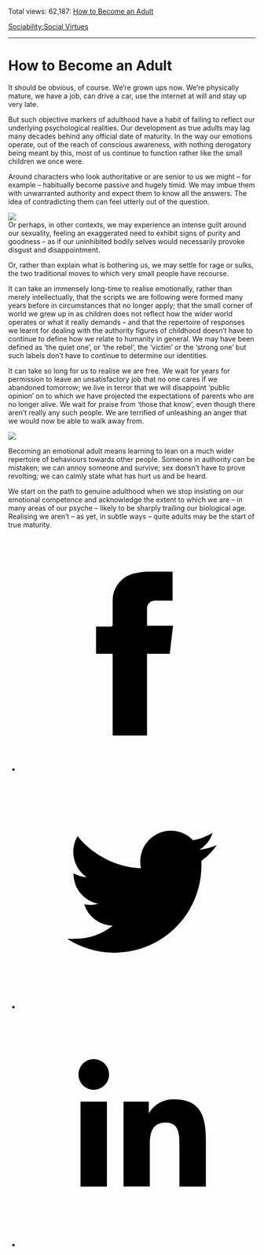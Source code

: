 Total views: 62,187: [How to Become an Adult](https://www.theschooloflife.com/thebookoflife/how-to-become-an-adult/)

[Sociability:](https://www.theschooloflife.com/thebookoflife/category/sociability/)[Social Virtues](https://www.theschooloflife.com/thebookoflife/category/sociability/social-virtues/)

* * *

# How to Become an Adult
<style>
						.alignnone {
  display: block;
  margin-left: auto;
  margin-right: auto;
  align: center:
}

.addtoany_share_save_container {
display:none;
}

.wp-block-image {
		display: block;
  margin-left: auto;
  margin-right: auto;
  width: 50%;
}

.aligncenter {
display: block;
  margin-left: auto;
  margin-right: auto;
  align: center:
}

@media only screen and (max-width: 500px) {
  .wp-block-image {
		display: block;
  margin-left: auto;
  margin-right: auto;
  width: 100%;
} }

h1 {max-width: 600px !important;
}
.s18-single-post .content-area .site-main article .post-cat-header-display + .old-wrapper p {
    font-size: 1.200em
}
						</style>

It should be obvious, of course. We’re grown ups now. We’re physically mature, we have a job, can drive a car, use the internet at will and stay up very late.

But such objective markers of adulthood have a habit of failing to reflect our underlying psychological realities. Our development as true adults may lag many decades behind any official date of maturity. In the way our emotions operate, out of the reach of conscious awareness, with nothing derogatory being meant by this, most of us continue to function rather like the small children we once were.

Around characters who look authoritative or are senior to us we might – for example – habitually become passive and hugely timid. We may imbue them with unwarranted authority and expect them to know all the answers. The idea of contradicting them can feel utterly out of the question.

![](https://www.theschooloflife.com/thebookoflife/wp-content/uploads/2018/02/790px-Rembrandt_van_Rijn_-_Self-Portrait_-_Google_Art_Project.jpg)  
Or perhaps, in other contexts, we may experience an intense guilt around our sexuality, feeling an exaggerated need to exhibit signs of purity and goodness – as if our uninhibited bodily selves would necessarily provoke disgust and disappointment.

Or, rather than explain what is bothering us, we may settle for rage or sulks, the two traditional moves to which very small people have recourse.

It can take an immensely long-time to realise emotionally, rather than merely intellectually, that the scripts we are following were formed many years before in circumstances that no longer apply; that the small corner of world we grew up in as children does not reflect how the wider world operates or what it really demands – and that the repertoire of responses we learnt for dealing with the authority figures of childhood doesn’t have to continue to define how we relate to humanity in general. We may have been defined as ‘the quiet one’, or ‘the rebel’, the ‘victim’ or the ‘strong one’ but such labels don’t have to continue to determine our identities.

It can take so long for us to realise we are free. We wait for years for permission to leave an unsatisfactory job that no one cares if we abandoned tomorrow; we live in terror that we will disappoint ‘public opinion’ on to which we have projected the expectations of parents who are no longer alive. We wait for praise from ‘those that know’, even though there aren’t really any such people. We are terrified of unleashing an anger that we would now be able to walk away from.

![](https://www.theschooloflife.com/thebookoflife/wp-content/uploads/2018/02/Natalia_Goncharova_self-portrait_1907_GTG-762x1024.jpg)

Becoming an emotional adult means learning to lean on a much wider repertoire of behaviours towards other people. Someone in authority can be mistaken; we can annoy someone and survive; sex doesn’t have to prove revolting; we can calmly state what has hurt us and be heard.

We start on the path to genuine adulthood when we stop insisting on our emotional competence and acknowledge the extent to which we are – in many areas of our psyche – likely to be sharply trailing our biological age. Realising we aren’t – as yet, in subtle ways – quite adults may be the start of true maturity.

<style>
    .iframe-class { display: block !important; }
</style>

- [<svg xmlns="http://www.w3.org/2000/svg" viewbox="0 0 26 26"><title>Facebook</title>
                    <g>
                        <path d="M8.38,10H9.92c.2,0,.29,0,.29-.28,0-.82,0-1.64,0-2.46a3.05,3.05,0,0,1,2.57-3.15A7.22,7.22,0,0,1,14,3.95c.86,0,1.71,0,2.57,0h.25v3.2h-2A.85.85,0,0,0,14,8c0,.62,0,1.24,0,1.91h2.87L16.51,13H14v9H10.21V13H8.38Z"></path>
                    </g>
                </svg>](http://www.facebook.com/sharer/sharer.php?u=https://www.theschooloflife.com/thebookoflife/how-to-become-an-adult/)
- [<svg xmlns="http://www.w3.org/2000/svg" viewbox="0 0 26 26"><title>Twitter</title>
                    <path d="M21.69,7.9a6.75,6.75,0,0,1-1.94.53,3.39,3.39,0,0,0,1.48-1.87,6.76,6.76,0,0,1-2.14.82,3.38,3.38,0,0,0-5.75,3.08,9.59,9.59,0,0,1-7-3.53,3.38,3.38,0,0,0,1,4.51A3.36,3.36,0,0,1,5.89,11v0A3.38,3.38,0,0,0,8.6,14.37a3.39,3.39,0,0,1-1.53.06,3.38,3.38,0,0,0,3.15,2.35A6.78,6.78,0,0,1,6,18.22a6.87,6.87,0,0,1-.81,0A9.6,9.6,0,0,0,20,10.08q0-.22,0-.44A6.86,6.86,0,0,0,21.69,7.9Z"></path>
                </svg>](http://twitter.com/share?url=https://www.theschooloflife.com/thebookoflife/how-to-become-an-adult/&text=&via=theschooloflife)
- [<svg xmlns="http://www.w3.org/2000/svg" viewbox="0 0 26 26"><title>LinkedIn</title>
<path class="cls-2" d="M6.67,10H9.58v9.36H6.67ZM8.13,5.32A1.69,1.69,0,1,1,6.44,7,1.69,1.69,0,0,1,8.13,5.32"></path><path class="cls-2" d="M11.41,10H14.2v1.28h0A3.06,3.06,0,0,1,17,9.75c2.95,0,3.49,1.94,3.49,4.46v5.14H17.57V14.79c0-1.09,0-2.48-1.51-2.48s-1.75,1.18-1.75,2.4v4.63H11.41Z"></path></svg>](https://www.linkedin.com/shareArticle?mini=true&url=https://www.theschooloflife.com/thebookoflife/how-to-become-an-adult/)
